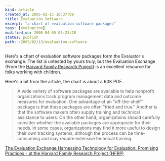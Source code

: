 ```yaml
---
kind: article
created_at: 2005-02-13 16:37:09
title: Evaluation Software
excerpt: "a chart of evaluation software packages"
tags: [evaluation]
modified_on: 2008-04-05 05:23:28
status: publish 
path: /2005/02/13/evaluation-software
---
```


Here's a chart of evaluation software packages form the Evaluator's exchange. The list is untested by yours truly, but the Evaluation Exchange (From the <a href="http://www.gse.harvard.edu/hfrp/index.html">Harvard Family Research Project</a>) is an excellent resource for folks working with children. 

Here's a bit from the article, the chart is about a 60K PDF. 

<blockquote class="large"> 

A wide variety of software packages are available to help nonprofit organizations track program management data and outcome measures for evaluation. One advantage of an "off-the-shelf" package is that these packages are often "tried and true." Another is that the software makers often supply training and technical assistance to users. On the other hand, organizations should carefully consider whether the available packages are appropriate for their needs. In some cases, organizations may find it more useful to design their own tracking systems, although the process can be time-consuming and may require extensive technical training.
</blockquote>


<a title="The Evaluation Exchange Harnessing Technology for Evaluation: Promising Practices - at the Harvard Family Research Project (HFRP)" href="http://www.gse.harvard.edu/hfrp/eval/issue27/pp5.html">The Evaluation Exchange Harnessing Technology for Evaluation: Promising Practices - at the Harvard Family Research Project (HFRP)</a>